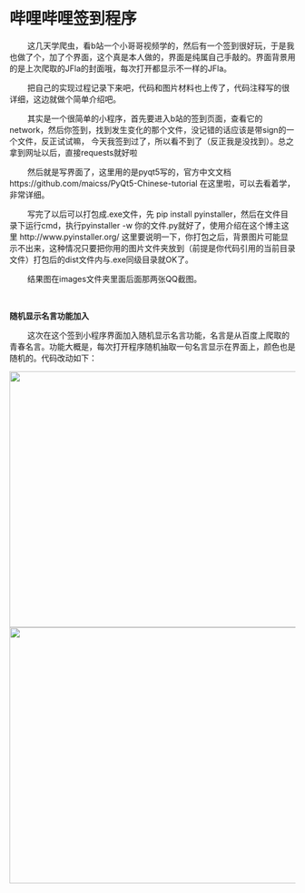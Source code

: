 <h1><b>哔哩哔哩签到程序</b></h1>
<p>&nbsp;&nbsp;&nbsp;&nbsp;&nbsp;&nbsp;&nbsp;&nbsp;这几天学爬虫，看b站一个小哥哥视频学的，然后有一个签到很好玩，于是我也做了个，加了个界面，这个真是本人做的，界面是纯属自己手敲的。界面背景用的是上次爬取的JFla的封面哦，每次打开都显示不一样的JFla。</p>
<p>&nbsp;&nbsp;&nbsp;&nbsp;&nbsp;&nbsp;&nbsp;&nbsp;把自己的实现过程记录下来吧，代码和图片材料也上传了，代码注释写的很详细，这边就做个简单介绍吧。</p>
<p>&nbsp;&nbsp;&nbsp;&nbsp;&nbsp;&nbsp;&nbsp;&nbsp;其实是一个很简单的小程序，首先要进入b站的签到页面，查看它的network，然后你签到，找到发生变化的那个文件，没记错的话应该是带sign的一个文件，反正试试嘛，
今天我签到过了，所以看不到了（反正我是没找到）。总之拿到网址以后，直接requests就好啦</p>
<p>&nbsp;&nbsp;&nbsp;&nbsp;&nbsp;&nbsp;&nbsp;&nbsp;然后就是写界面了，这里用的是pyqt5写的，官方中文文档 https://github.com/maicss/PyQt5-Chinese-tutorial 在这里啦，可以去看着学，非常详细。</p>
<p>&nbsp;&nbsp;&nbsp;&nbsp;&nbsp;&nbsp;&nbsp;&nbsp;写完了以后可以打包成.exe文件，先 pip install pyinstaller，然后在文件目录下运行cmd，执行pyinstaller -w 你的文件.py就好了，使用介绍在这个博主这里
http://www.pyinstaller.org/ 这里要说明一下，你打包之后，背景图片可能显示不出来，这种情况只要把你用的图片文件夹放到（前提是你代码引用的当前目录文件）打包后的dist文件内与.exe同级目录就OK了。</p> 
<p>&nbsp;&nbsp;&nbsp;&nbsp;&nbsp;&nbsp;&nbsp;&nbsp;结果图在images文件夹里面后面那两张QQ截图。</p>
<br />
<p><b>随机显示名言功能加入</b></p>
<p>&nbsp;&nbsp;&nbsp;&nbsp;&nbsp;&nbsp;&nbsp;&nbsp;这次在这个签到小程序界面加入随机显示名言功能，名言是从百度上爬取的青春名言。功能大概是，每次打开程序随机抽取一句名言显示在界面上，颜色也是随机的。代码改动如下：</p>
<div align="center"><img src="https://github.com/foreversunx/BilibiliSign/tree/master/images/up1.png" width="800" height="450" /></div>
<div align="center"><img src="https://github.com/foreversunx/BilibiliSign/tree/master/images/up2.png" width="800" height="450" /></div>
